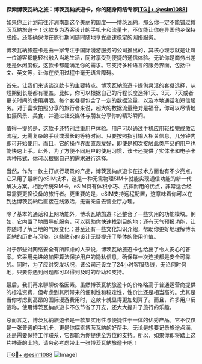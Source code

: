 **探索博茨瓦納之旅：博茨瓦納旅遊卡，你的随身网络专家[[TG💪+ @esim1088](https://t.me/s/esim1088)]**

如果你正计划前往非洲南部这个美丽的国度——博茨瓦納，那么你一定不能错过博茨瓦納旅遊卡！这款专为游客设计的手机卡和流量卡，不仅能让你在异国他乡保持联络，还能确保你在旅行期间随时随地享受高速稳定的网络服务。

博茨瓦納旅遊卡是由一家专注于国际漫游服务的公司推出的，其核心理念就是让每一位游客都能轻松融入当地生活，同时享受到便捷的通信体验。无论你是商务出差还是休闲度假，这款卡都能满足你的需求。它支持多种语言的服务界面，包括中文、英文等，让你在使用过程中毫无语言障碍。

首先，让我们来谈谈这款卡的主要特点。博茨瓦納旅遊卡提供灵活的套餐选择，从短期到长期都有覆盖。比如，你可以根据自己的行程长度选择1天、3天、7天或者更长时间的使用期限。每个套餐都包含了一定的数据流量，以及本地通话和短信服务。对于喜欢拍照分享的旅行者来说，超大的数据流量绝对是福音，你可以尽情地拍摄风景、美食，并通过社交媒体与朋友分享你的精彩瞬间。

值得一提的是，这款卡还特别注重用户体验。用户可以通过手机应用轻松完成激活流程，无需复杂的手续或漫长的等待时间。只要按照指引输入相关信息，几分钟内即可开始使用。而且，它的操作界面直观友好，即使是初次接触此类产品的用户也能快速上手。此外，为了方便不同用户的使用习惯，该卡还提供了实体卡和电子卡两种形式，你可以根据自己的需求进行选择。

当然，作为一款主打旅行场景的产品，博茨瓦納旅遊卡在技术方面也有不少亮点。它采用了最新的eSIM技术，这是一种无需物理SIM卡就能实现通信功能的新一代解决方案。相比传统SIM卡，eSIM具有体积小巧、抗摔耐用的优点，非常适合经常需要更换设备的旅行者。更重要的是，eSIM支持远程配置，这意味着你可以在到达博茨瓦納后直接在线激活，无需亲自去营业厅办理。

除了基本的通话和上网功能外，博茨瓦納旅遊卡还整合了一些实用的功能模块。例如，它内置了地图导航服务，可以帮助你快速找到目的地；还有天气预报功能，让你随时了解当地的气候变化；甚至还有一些文化知识介绍，帮助你更好地理解博茨瓦納的历史与习俗。这些贴心的设计无疑提升了整体的使用价值。

对于那些对网络安全有所顾虑的人来说，博茨瓦納旅遊卡也给出了令人安心的答案。它采用先进的加密算法保护用户的隐私信息，确保每一次连接都是安全可靠的。同时，为了应对突发状况，该公司还设立了24小时客服热线，无论何时何地，只要你遇到问题都可以得到及时的帮助和支持。

最后，我们再来聊聊价格因素。虽然博茨瓦納旅遊卡的价格略高于普通运营商提供的标准资费，但考虑到其所带来的便利性和稳定性，性价比还是相当高的。尤其是当你考虑到高昂的国际漫游费用时，这款卡就显得更加划算了。而且，许多用户反馈称，使用博茨瓦納旅遊卡不仅节省了开支，还大大提升了旅行的乐趣。

总而言之，博茨瓦納旅遊卡是一款集实用性与便捷性于一体的优秀产品。它不仅仅是一张普通的手机卡，更是你探索博茨瓦納的好帮手。无论是想要记录旅途点滴，还是需要保持工作联系，它都能为你提供全方位的支持。所以，如果你即将踏上这片神奇的土地，请务必考虑带上一张博茨瓦納旅遊卡吧！

[[TG💪+ @esim1088](https://t.me/s/esim1088) ![Image](https://i.postimg.cc/4NQfJmqS/Snipaste-2025-05-13-00-14-12.png)]